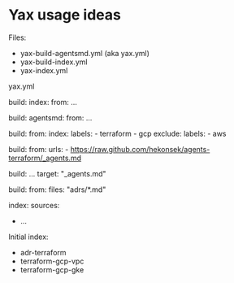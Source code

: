 # Yax usage ideas

Files:
- yax-build-agentsmd.yml (aka yax.yml)
- yax-build-index.yml
- yax-index.yml

yax.yml

build:
  index:
    from:
  ...

build:
  agentsmd:
    from:
    ...

build:
  from:
    index:
      labels:
      - terraform
      - gcp
    exclude:
      labels:
      - aws 

build:
  from:
    urls:
      - https://raw.github.com/hekonsek/agents-terraform/_agents.md

build:
  ...
  target: "_agents.md"

build:
  from:
    files: "adrs/*.md"


index:
  sources:
  - ...



Initial index:
- adr-terraform
- terraform-gcp-vpc
- terraform-gcp-gke